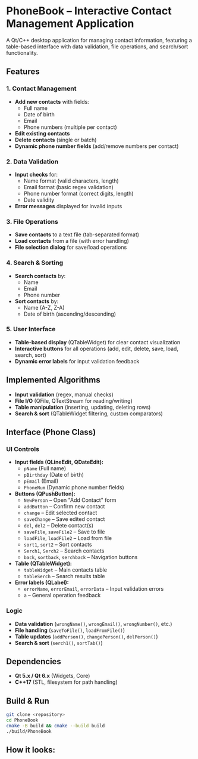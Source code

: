 # **PhoneBook – Interactive Contact Management Application**  

A Qt/C++ desktop application for managing contact information, featuring a table-based interface with data validation, file operations, and search/sort functionality.  

## **Features**  

### **1. Contact Management**  
- **Add new contacts** with fields:  
  - Full name  
  - Date of birth  
  - Email  
  - Phone numbers (multiple per contact)  
- **Edit existing contacts**  
- **Delete contacts** (single or batch)  
- **Dynamic phone number fields** (add/remove numbers per contact)  

### **2. Data Validation**  
- **Input checks** for:  
  - Name format (valid characters, length)  
  - Email format (basic regex validation)  
  - Phone number format (correct digits, length)  
  - Date validity  
- **Error messages** displayed for invalid inputs  

### **3. File Operations**  
- **Save contacts** to a text file (tab-separated format)  
- **Load contacts** from a file (with error handling)  
- **File selection dialog** for save/load operations  

### **4. Search & Sorting**  
- **Search contacts** by:  
  - Name  
  - Email  
  - Phone number  
- **Sort contacts** by:  
  - Name (A-Z, Z-A)  
  - Date of birth (ascending/descending)  

### **5. User Interface**  
- **Table-based display** (QTableWidget) for clear contact visualization  
- **Interactive buttons** for all operations (add, edit, delete, save, load, search, sort)  
- **Dynamic error labels** for input validation feedback  

## **Implemented Algorithms**  
- **Input validation** (regex, manual checks)  
- **File I/O** (QFile, QTextStream for reading/writing)  
- **Table manipulation** (inserting, updating, deleting rows)  
- **Search & sort** (QTableWidget filtering, custom comparators)  

## **Interface (Phone Class)**  

### **UI Controls**  
- **Input fields (QLineEdit, QDateEdit):**  
  - `pName` (Full name)  
  - `pBirthday` (Date of birth)  
  - `pEmail` (Email)  
  - `PhoneNum` (Dynamic phone number fields)  
- **Buttons (QPushButton):**  
  - `NewPerson` – Open "Add Contact" form  
  - `addButton` – Confirm new contact  
  - `change` – Edit selected contact  
  - `saveChange` – Save edited contact  
  - `del`, `del2` – Delete contact(s)  
  - `saveFile`, `saveFile2` – Save to file  
  - `loadFile`, `loadFile2` – Load from file  
  - `sort1`, `sort2` – Sort contacts  
  - `Serch1`, `Serch2` – Search contacts  
  - `back`, `sortback`, `serchback` – Navigation buttons  
- **Table (QTableWidget):**  
  - `tableWidget` – Main contacts table  
  - `tableSerch` – Search results table  
- **Error labels (QLabel):**  
  - `errorName`, `errorEmail`, `errorData` – Input validation errors  
  - `a` – General operation feedback  

### **Logic**  
- **Data validation** (`wrongName()`, `wrongEmail()`, `wrongNumber()`, etc.)  
- **File handling** (`saveToFile()`, `loadFromFile()`)  
- **Table updates** (`addPerson()`, `changePerson()`, `delPerson()`)  
- **Search & sort** (`serch1()`, `sortTab()`)  

## **Dependencies**  
- **Qt 5.x / Qt 6.x** (Widgets, Core)  
- **C++17** (STL, filesystem for path handling)  

## **Build & Run**  
```sh
git clone <repository>  
cd PhoneBook  
cmake -B build && cmake --build build  
./build/PhoneBook  
```

## **How it looks:**  
